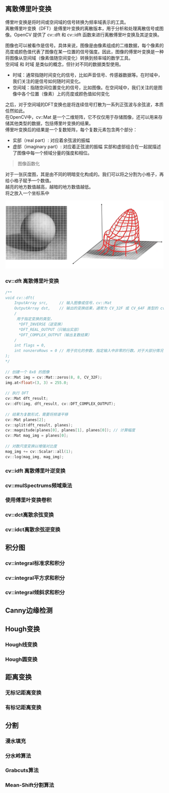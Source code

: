 ## **离散傅里叶变换**

傅里叶变换是将时间或空间域的信号转换为频率域表示的工具。  
离散傅里叶变换（DFT）是傅里叶变换的离散版本，用于分析和处理离散信号或图像。OpenCV 提供了 cv::dft 和 cv::idft 函数来进行离散傅里叶变换及其逆变换。      

图像也可以被看作是信号。具体来说，图像是由像素组成的二维数据，每个像素的亮度或颜色值代表了图像在某一位置的信号强度。因此，图像的傅里叶变换是一种将图像从空间域（像素值随空间变化）转换到频率域的数学工具。    
空间域 和 时域 是类似的概念，但针对不同的数据类型使用。   
* 时域：通常指随时间变化的信号，比如声音信号、传感器数据等。在时域中，我们关注的是信号如何随时间变化。
* 空间域：指随空间位置变化的信号，比如图像。在空间域中，我们关注的是图像中各个位置（像素）上的亮度或颜色值如何变化   

之后，对于空间域的DFT变换也是将连续信号打散为一系列正弦波与余弦波，本质任然如此。   
在OpenCV中，cv::Mat 是一个二维矩阵，它不仅仅用于存储图像，还可以用来存储其他类型的数据，包括傅里叶变换的结果。  
傅里叶变换后的结果是一个复数矩阵，每个复数元素包含两个部分：  
* 实部（real part）: 对应着余弦波的振幅
* 虚部（imaginary part）: 对应着正弦波的振幅
实部和虚部组合在一起就描述了图像中每一个频域分量的强度和相位。     

> 图像函数化   

对于一张灰度图，其是由不同的明暗变化构成的。我们可以将之分割为小格子，再给小格子赋予一个数值。  
越亮的地方数值越高，越暗的地方数值越低。   
将之放入一个坐标系中   


![图像函数化](./image/ImaeAnalysis/01.png ':size=WIDTHxHEIGHT')



### cv::dft 离散傅里叶变换  

```cpp
/**
void cv::dft(
    InputArray src,     // 输入图像或信号，cv::Mat
    OutputArray dst,    // 输出的变换结果，通常为 CV_32F 或 CV_64F 类型的 cv::Mat 
    /
     用于指定变换的类型，
      *DFT_INVERSE（逆变换）
      *DFT_REAL_OUTPUT（只输出实部）
      *DFT_COMPLEX_OUTPUT（输出复数结果）
    /
    int flags = 0,      
    int nonzeroRows = 0 // 用于优化的参数，指定输入中非零的行数。对于大部分情况，该参数应设置为0
);
*/

// 创建一个 8x8 的图像
cv::Mat img = cv::Mat::zeros(8, 8, CV_32F);
img.at<float>(3, 3) = 255.0;

// 执行 DFT
cv::Mat dft_result;
cv::dft(img, dft_result, cv::DFT_COMPLEX_OUTPUT);

// 结果为复数形式，需要将频谱平移
cv::Mat planes[2];
cv::split(dft_result, planes);
cv::magnitude(planes[0], planes[1], planes[0]); // 计算幅度
cv::Mat mag_img = planes[0];

// 对数尺度变换以增强对比度
mag_img += cv::Scalar::all(1);
cv::log(mag_img, mag_img);
```

### cv::idft 离散傅里叶逆变换  

### cv::mulSpectrums频域乘法  

### 使用傅里叶变换卷积

### cv::dct离散余弦变换  

### cv::idct离散余弦逆变换   

## **积分图**

### cv::integral标准求和积分

### cv::integral平方求和积分

### cv::integral倾斜求和积分

## **Canny边缘检测**  

## Hough变换

### Hough线变换

### Hough圆变换

## 距离变换 

### 无标记距离变换

### 有标记距离变换

## 分割

### 漫水填充

### 分水岭算法

### Grabcuts算法

### Mean-Shift分割算法

